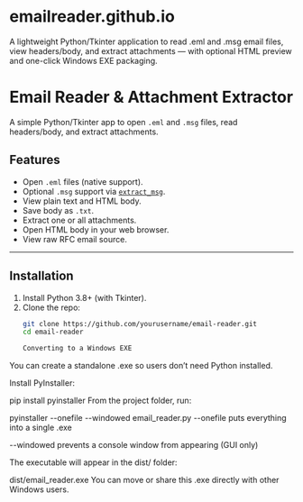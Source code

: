 # emailreader.github.io
A lightweight Python/Tkinter application to read .eml and .msg email files, view headers/body, and extract attachments — with optional HTML preview and one-click Windows EXE packaging.

# Email Reader & Attachment Extractor

A simple Python/Tkinter app to open `.eml` and `.msg` files, read headers/body, and extract attachments.

## Features
- Open `.eml` files (native support).
- Optional `.msg` support via [`extract_msg`](https://pypi.org/project/extract-msg/).
- View plain text and HTML body.
- Save body as `.txt`.
- Extract one or all attachments.
- Open HTML body in your web browser.
- View raw RFC email source.

---

## Installation
1. Install Python 3.8+ (with Tkinter).
2. Clone the repo:
   ```bash
   git clone https://github.com/yourusername/email-reader.git
   cd email-reader

   Converting to a Windows EXE
   
You can create a standalone .exe so users don’t need Python installed.

Install PyInstaller:

pip install pyinstaller
From the project folder, run:

pyinstaller --onefile --windowed email_reader.py
--onefile puts everything into a single .exe

--windowed prevents a console window from appearing (GUI only)

The executable will appear in the dist/ folder:

dist/email_reader.exe
You can move or share this .exe directly with other Windows users.

